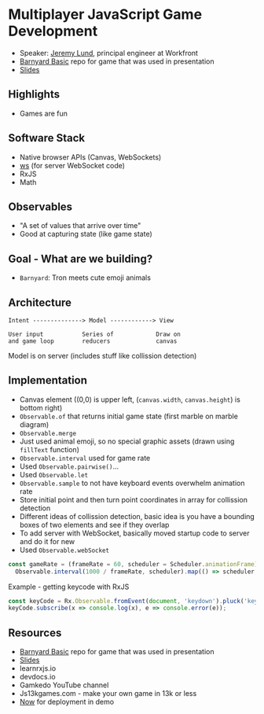 # Multiplayer JavaScript Game Development

- Speaker: [Jeremy Lund](https://github.com/lund0n), principal engineer at Workfront
- [Barnyard Basic](http://github.com/lund0n/barnyard) repo for game that was used in presentation
- [Slides](https://docs.google.com/presentation/d/1Ib80GSRHJDP5fhUyfSO7bTaHvbba2hYvB9Hyie2B5rM/edit)

## Highlights
- Games are fun

## Software Stack
- Native browser APIs (Canvas, WebSockets)
- [ws](https://github.com/websockets/ws) (for server WebSocket code)
- RxJS
- Math

## Observables
- "A set of values that arrive over time"
- Good at capturing state (like game state)

## Goal - What are we building?
- `Barnyard`: Tron meets cute emoji animals

## Architecture
```
Intent --------------> Model ------------> View

User input           Series of            Draw on
and game loop        reducers             canvas
```

Model is on server (includes stuff like collission detection)

## Implementation
- Canvas element ((0,0) is upper left, (`canvas.width`, `canvas.height`) is bottom right)
- `Observable.of` that returns initial game state (first marble on marble diagram)
- `Observable.merge`
- Just used animal emoji, so no special graphic assets (drawn using `fillText` function)
- `Observable.interval` used for game rate
- Used `Observable.pairwise()`...
- Used `Observable.let`
- `Observable.sample` to not have keyboard events overwhelm animation rate
- Store initial point and then turn point coordinates in array for collission detection
- Different ideas of collission detection, basic idea is you have a bounding boxes of two elements and see if they overlap
- To add server with WebSocket, basically moved startup code to server and do it for new
- Used `Observable.webSocket`

```javascript
const gameRate = (frameRate = 60, scheduler = Scheduler.animationFrame) =>
  Observable.interval(1000 / frameRate, scheduler).map(() => scheduler.now())
```

Example - getting keycode with RxJS
```javascript
const keyCode = Rx.Observable.fromEvent(document, 'keydown').pluck('keyCode');
keyCode.subscribe(x => console.log(x), e => console.error(e));
```

## Resources
- [Barnyard Basic](http://github.com/lund0n/barnyard) repo for game that was used in presentation
- [Slides](https://docs.google.com/presentation/d/1Ib80GSRHJDP5fhUyfSO7bTaHvbba2hYvB9Hyie2B5rM/edit)
- learnrxjs.io
- devdocs.io
- Gamkedo YouTube channel
- Js13kgames.com - make your own game in 13k or less
- [Now](https://zeit.co/now) for deployment in demo
